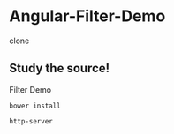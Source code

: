 # Angular-Filter-Demo

clone

## Study the source!

Filter Demo


````
bower install
````

````
http-server
````
